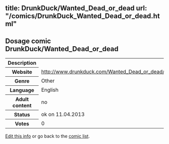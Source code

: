 title: DrunkDuck/Wanted_Dead_or_dead
url: "/comics/DrunkDuck_Wanted_Dead_or_dead.html"
---
Dosage comic DrunkDuck/Wanted_Dead_or_dead
-----------------------------------------

<table class="comicinfo">
<tr>
<th>Description</th><td></td>
</tr>
<tr>
<th>Website</th><td><a href="http://www.drunkduck.com/Wanted_Dead_or_dead/">http://www.drunkduck.com/Wanted_Dead_or_dead/</a></td>
</tr>
<tr>
<th>Genre</th><td>Other</td>
</tr>
<tr>
<th>Language</th><td>English</td>
</tr>
<tr>
<th>Adult content</th><td>no</td>
</tr>
<tr>
<th>Status</th><td>ok on 11.04.2013</td>
</tr>
<tr>
<th>Votes</th><td>0</div></td>
</tr>
</table>

[Edit this info](/comics/DrunkDuck_Wanted_Dead_or_dead_edit.html) or go back to the [comic list](../comic-index.html).
